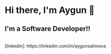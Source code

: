 # Hi there, I'm Aygun 👋 


## I'm a Software Developer!!


<br/>
[linkedin]: https://linkedin.com/in/aygunsalimova <br />

